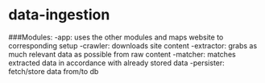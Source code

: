 # data-ingestion

###Modules:
-app: uses the other modules and maps website to corresponding setup
-crawler: downloads site content
-extractor: grabs as much relevant data as possible from raw content
-matcher: matches extracted data in accordance with already stored data
-persister: fetch/store data from/to db

